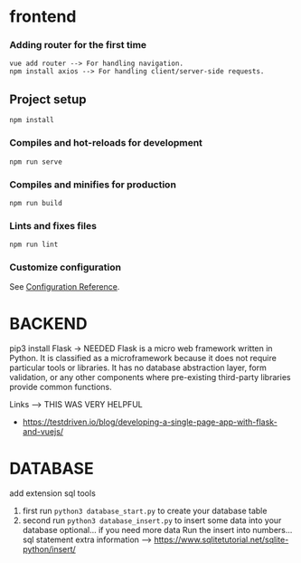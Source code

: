 # frontend

### Adding router for the first time
```
vue add router --> For handling navigation.
npm install axios --> For handling client/server-side requests.
```

## Project setup
```
npm install
```

### Compiles and hot-reloads for development
```
npm run serve
```

### Compiles and minifies for production
```
npm run build
```

### Lints and fixes files
```
npm run lint
```
### Customize configuration
See [Configuration Reference](https://cli.vuejs.org/config/).


# BACKEND
pip3 install Flask -> NEEDED
    Flask is a micro web framework written in Python. 
    It is classified as a microframework because it does not require particular
    tools or libraries. It has no database abstraction layer, form validation,
    or any other components where pre-existing third-party libraries provide 
    common functions. 

Links --> THIS WAS VERY HELPFUL
- https://testdriven.io/blog/developing-a-single-page-app-with-flask-and-vuejs/

# DATABASE
add extension sql tools
1) first run `python3 database_start.py` to create your database table
2) second run `python3 database_insert.py` to insert some data into your database
optional... if you need more data
Run the insert into numbers... sql statement
 extra information --> https://www.sqlitetutorial.net/sqlite-python/insert/